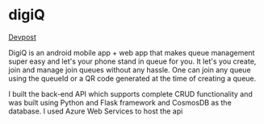 # digiQ
[Devpost](https://devpost.com/software/digi-q)

DigiQ is an android mobile app + web app that makes queue management super easy and let's your phone stand in queue for you. It let's you create, join and manage join queues without any hassle. One can join any queue using the queueId or a QR code generated at the time of creating a queue.

I built the back-end API which supports complete CRUD functionality and was built using Python and Flask framework and CosmosDB as the database. I used Azure Web Services to host the api 
